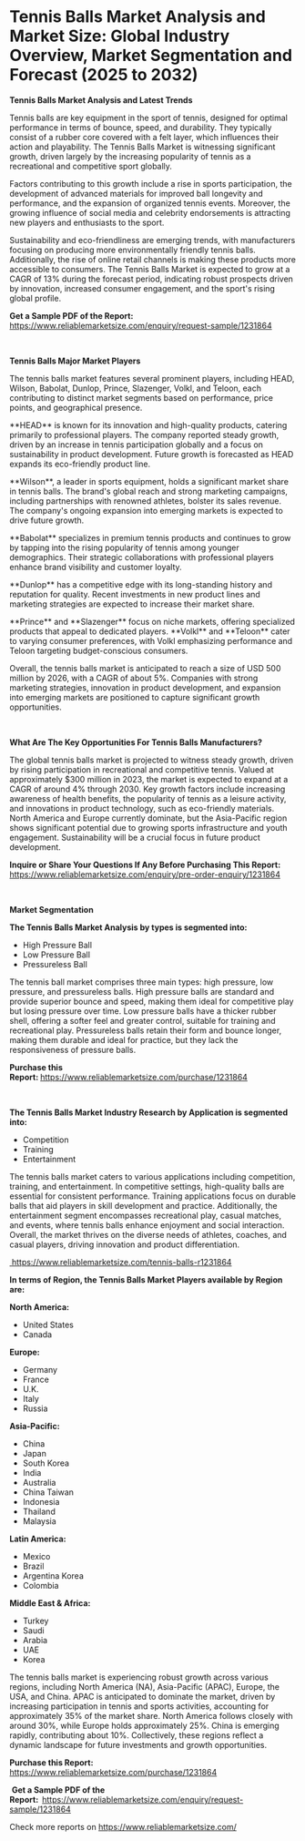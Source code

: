 <p><h1>Tennis Balls Market Analysis and Market Size: Global Industry Overview, Market Segmentation and Forecast (2025 to 2032)</h1></p><p><strong>Tennis Balls Market Analysis and Latest Trends</strong></p>
<p><p>Tennis balls are key equipment in the sport of tennis, designed for optimal performance in terms of bounce, speed, and durability. They typically consist of a rubber core covered with a felt layer, which influences their action and playability. The Tennis Balls Market is witnessing significant growth, driven largely by the increasing popularity of tennis as a recreational and competitive sport globally. </p><p>Factors contributing to this growth include a rise in sports participation, the development of advanced materials for improved ball longevity and performance, and the expansion of organized tennis events. Moreover, the growing influence of social media and celebrity endorsements is attracting new players and enthusiasts to the sport. </p><p>Sustainability and eco-friendliness are emerging trends, with manufacturers focusing on producing more environmentally friendly tennis balls. Additionally, the rise of online retail channels is making these products more accessible to consumers. The Tennis Balls Market is expected to grow at a CAGR of 13% during the forecast period, indicating robust prospects driven by innovation, increased consumer engagement, and the sport's rising global profile.</p></p>
<p><strong>Get a Sample PDF of the Report:&nbsp;</strong> <a href="https://www.reliablemarketsize.com/enquiry/request-sample/1231864?utm_campaign=3072&utm_medium=2&utm_source=Github&utm_content=ia&utm_term=04042025&utm_id=tennis-balls">https://www.reliablemarketsize.com/enquiry/request-sample/1231864</a></p>
<p>&nbsp;</p>
<p><strong>Tennis Balls Major Market Players</strong></p>
<p><p>The tennis balls market features several prominent players, including HEAD, Wilson, Babolat, Dunlop, Prince, Slazenger, Volkl, and Teloon, each contributing to distinct market segments based on performance, price points, and geographical presence. </p><p>**HEAD** is known for its innovation and high-quality products, catering primarily to professional players. The company reported steady growth, driven by an increase in tennis participation globally and a focus on sustainability in product development. Future growth is forecasted as HEAD expands its eco-friendly product line.</p><p>**Wilson**, a leader in sports equipment, holds a significant market share in tennis balls. The brand's global reach and strong marketing campaigns, including partnerships with renowned athletes, bolster its sales revenue. The company's ongoing expansion into emerging markets is expected to drive future growth.</p><p>**Babolat** specializes in premium tennis products and continues to grow by tapping into the rising popularity of tennis among younger demographics. Their strategic collaborations with professional players enhance brand visibility and customer loyalty. </p><p>**Dunlop** has a competitive edge with its long-standing history and reputation for quality. Recent investments in new product lines and marketing strategies are expected to increase their market share.</p><p>**Prince** and **Slazenger** focus on niche markets, offering specialized products that appeal to dedicated players. **Volkl** and **Teloon** cater to varying consumer preferences, with Volkl emphasizing performance and Teloon targeting budget-conscious consumers.</p><p>Overall, the tennis balls market is anticipated to reach a size of USD 500 million by 2026, with a CAGR of about 5%. Companies with strong marketing strategies, innovation in product development, and expansion into emerging markets are positioned to capture significant growth opportunities.</p></p>
<p>&nbsp;</p>
<p><strong>What Are The Key Opportunities For Tennis Balls Manufacturers?</strong></p>
<p><p>The global tennis balls market is projected to witness steady growth, driven by rising participation in recreational and competitive tennis. Valued at approximately $300 million in 2023, the market is expected to expand at a CAGR of around 4% through 2030. Key growth factors include increasing awareness of health benefits, the popularity of tennis as a leisure activity, and innovations in product technology, such as eco-friendly materials. North America and Europe currently dominate, but the Asia-Pacific region shows significant potential due to growing sports infrastructure and youth engagement. Sustainability will be a crucial focus in future product development.</p></p>
<p><strong>Inquire or Share Your Questions If Any Before Purchasing This Report:</strong> <a href="https://www.reliablemarketsize.com/enquiry/pre-order-enquiry/1231864?utm_campaign=3072&utm_medium=2&utm_source=Github&utm_content=ia&utm_term=04042025&utm_id=tennis-balls">https://www.reliablemarketsize.com/enquiry/pre-order-enquiry/1231864</a></p>
<p>&nbsp;</p>
<p><strong>Market Segmentation</strong></p>
<p><strong>The Tennis Balls Market Analysis by types is segmented into:</strong></p>
<p><ul><li>High Pressure Ball</li><li>Low Pressure Ball</li><li>Pressureless Ball</li></ul></p>
<p><p>The tennis ball market comprises three main types: high pressure, low pressure, and pressureless balls. High pressure balls are standard and provide superior bounce and speed, making them ideal for competitive play but losing pressure over time. Low pressure balls have a thicker rubber shell, offering a softer feel and greater control, suitable for training and recreational play. Pressureless balls retain their form and bounce longer, making them durable and ideal for practice, but they lack the responsiveness of pressure balls.</p></p>
<p><strong>Purchase this Report:&nbsp;</strong><a href="https://www.reliablemarketsize.com/purchase/1231864?utm_campaign=3072&utm_medium=2&utm_source=Github&utm_content=ia&utm_term=04042025&utm_id=tennis-balls">https://www.reliablemarketsize.com/purchase/1231864</a></p>
<p>&nbsp;</p>
<p><strong>The Tennis Balls Market Industry Research by Application is segmented into:</strong></p>
<p><ul><li>Competition</li><li>Training</li><li>Entertainment</li></ul></p>
<p><p>The tennis balls market caters to various applications including competition, training, and entertainment. In competitive settings, high-quality balls are essential for consistent performance. Training applications focus on durable balls that aid players in skill development and practice. Additionally, the entertainment segment encompasses recreational play, casual matches, and events, where tennis balls enhance enjoyment and social interaction. Overall, the market thrives on the diverse needs of athletes, coaches, and casual players, driving innovation and product differentiation.</p></p>
<p><a href="https://www.reliablemarketsize.com/tennis-balls-r1231864?utm_campaign=3072&utm_medium=2&utm_source=Github&utm_content=ia&utm_term=04042025&utm_id=tennis-balls">&nbsp;https://www.reliablemarketsize.com/tennis-balls-r1231864</a></p>
<p><strong>In terms of Region, the Tennis Balls Market Players available by Region are:</strong></p>
<p>
    <p> <strong> North America: </strong>
        <ul>
            <li>United States</li>
            <li>Canada</li>
        </ul>
        </p> 
    <p> <strong> Europe: </strong>
        <ul>
            <li>Germany</li>
            <li>France</li>
            <li>U.K.</li>
            <li>Italy</li>
            <li>Russia</li>
        </ul>
        </p> 
    <p> <strong> Asia-Pacific: </strong>
        <ul>
            <li>China</li>
            <li>Japan</li>
            <li>South Korea</li>
            <li>India</li>
            <li>Australia</li>
            <li>China Taiwan</li>
            <li>Indonesia</li>
            <li>Thailand</li>
            <li>Malaysia</li>
        </ul>
        </p> 
    <p> <strong> Latin America: </strong>
        <ul>
            <li>Mexico</li>
            <li>Brazil</li>
            <li>Argentina Korea</li>
            <li>Colombia</li>
        </ul>
        </p> 
    <p> <strong> Middle East & Africa: </strong>
        <ul>
            <li>Turkey</li>
            <li>Saudi</li>
            <li>Arabia</li>
            <li>UAE</li>
            <li>Korea</li>
        </ul>
    </p>
    </p>
<p><p>The tennis balls market is experiencing robust growth across various regions, including North America (NA), Asia-Pacific (APAC), Europe, the USA, and China. APAC is anticipated to dominate the market, driven by increasing participation in tennis and sports activities, accounting for approximately 35% of the market share. North America follows closely with around 30%, while Europe holds approximately 25%. China is emerging rapidly, contributing about 10%. Collectively, these regions reflect a dynamic landscape for future investments and growth opportunities.</p></p>
<p><strong>Purchase this Report: </strong><a href="https://www.reliablemarketsize.com/purchase/1231864?utm_campaign=3072&utm_medium=2&utm_source=Github&utm_content=ia&utm_term=04042025&utm_id=tennis-balls">https://www.reliablemarketsize.com/purchase/1231864</a></p>
<p>&nbsp;<strong>Get a Sample PDF of the Report:&nbsp;&nbsp;</strong><a href="https://www.reliablemarketsize.com/enquiry/request-sample/1231864?utm_campaign=3072&utm_medium=2&utm_source=Github&utm_content=ia&utm_term=04042025&utm_id=tennis-balls">https://www.reliablemarketsize.com/enquiry/request-sample/1231864</a></p>
<p><strong></strong></p>
<p>Check more reports on <a href="https://www.reliablemarketsize.com/?utm_campaign=3072&utm_medium=2&utm_source=Github&utm_content=ia&utm_term=04042025&utm_id=tennis-balls">https://www.reliablemarketsize.com/</a></p>